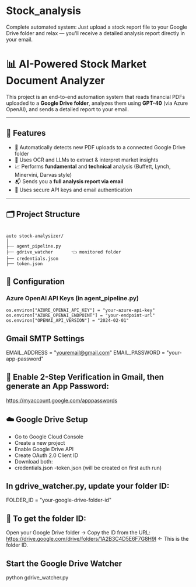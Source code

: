 # Stock_analysis
Complete automated system: Just upload a stock report file to your Google Drive folder and relax — you'll receive a detailed analysis report directly in your email.

# 📊 AI-Powered Stock Market Document Analyzer

This project is an end-to-end automation system that reads financial PDFs uploaded to a **Google Drive folder**, analyzes them using **GPT-40** (via Azure OpenAI), and sends a detailed report to your email.

---

## 🚀 Features

- 🔄 Automatically detects new PDF uploads to a connected Google Drive folder
- 📑 Uses OCR and LLMs to extract & interpret market insights
- 📈 Performs **fundamental** and **technical** analysis (Buffett, Lynch, Minervini, Darvas style)
- 📬 Sends you a **full analysis report via email**
- 🔐 Uses secure API keys and email authentication

---

## 🗂 Project Structure
```env

auto stock-analysizer/
│
├── agent_pipeline.py
├── gdrive_watcher       👈 monitored folder
├── credentials.json 
├── token.json
```



## 🔑 Configuration
### Azure OpenAI API Keys (in agent_pipeline.py)
```env
os.environ["AZURE_OPENAI_API_KEY"] = "your-azure-api-key"
os.environ["AZURE_OPENAI_ENDPOINT"] = "your-endpoint-url"
os.environ["OPENAI_API_VERSION"] = "2024-02-01"
```

## Gmail SMTP Settings 
EMAIL_ADDRESS = "youremail@gmail.com"
EMAIL_PASSWORD = "your-app-password"
## 🔐 Enable 2-Step Verification in Gmail, then generate an App Password:
https://myaccount.google.com/apppasswords

## ☁️ Google Drive Setup
- Go to Google Cloud Console
- Create a new project
- Enable Google Drive API
- Create OAuth 2.0 Client ID
- Download both:
- credentials.json
-token.json (will be created on first auth run)

## In gdrive_watcher.py, update your folder ID:
FOLDER_ID = "your-google-drive-folder-id"
## 📌 To get the folder ID:
Open your Google Drive folder → Copy the ID from the URL:
https://drive.google.com/drive/folders/1A2B3C4D5E6F7G8H9I ← This is the folder ID.
## Start the Google Drive Watcher
python gdrive_watcher.py

